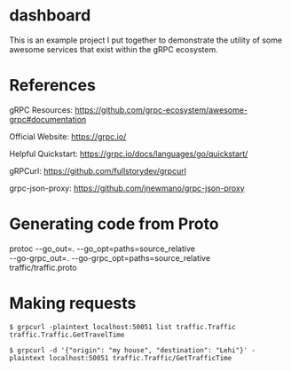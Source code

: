 # dashboard

This is an example project I put together to demonstrate the utility of some awesome services that exist within the gRPC ecosystem.

# References

gRPC Resources: https://github.com/grpc-ecosystem/awesome-grpc#documentation

Official Website: https://grpc.io/

Helpful Quickstart: https://grpc.io/docs/languages/go/quickstart/

gRPCurl: https://github.com/fullstorydev/grpcurl

grpc-json-proxy: https://github.com/jnewmano/grpc-json-proxy

# Generating code from Proto

protoc --go_out=. --go_opt=paths=source_relative \
    --go-grpc_out=. --go-grpc_opt=paths=source_relative \
    traffic/traffic.proto

# Making requests

```
$ grpcurl -plaintext localhost:50051 list traffic.Traffic
traffic.Traffic.GetTravelTime
```

```
$ grpcurl -d '{"origin": "my house", "destination": "Lehi"}' -plaintext localhost:50051 traffic.Traffic/GetTrafficTime
```


